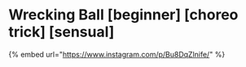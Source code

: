 # Wrecking Ball \[beginner] \[choreo trick] \[sensual]

{% embed url="https://www.instagram.com/p/Bu8DqZlnife/" %}
